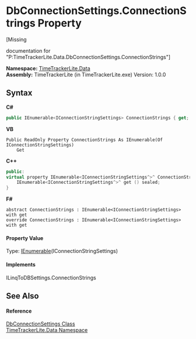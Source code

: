 # DbConnectionSettings.ConnectionStrings Property 
 

\[Missing <summary> documentation for "P:TimeTrackerLite.Data.DbConnectionSettings.ConnectionStrings"\]

**Namespace:**&nbsp;<a href="ab3f657c-6df0-d665-b9bf-c166a389ec06">TimeTrackerLite.Data</a><br />**Assembly:**&nbsp;TimeTrackerLite (in TimeTrackerLite.exe) Version: 1.0.0

## Syntax

**C#**<br />
``` C#
public IEnumerable<IConnectionStringSettings> ConnectionStrings { get; }
```

**VB**<br />
``` VB
Public ReadOnly Property ConnectionStrings As IEnumerable(Of IConnectionStringSettings)
	Get
```

**C++**<br />
``` C++
public:
virtual property IEnumerable<IConnectionStringSettings^>^ ConnectionStrings {
	IEnumerable<IConnectionStringSettings^>^ get () sealed;
}
```

**F#**<br />
``` F#
abstract ConnectionStrings : IEnumerable<IConnectionStringSettings> with get
override ConnectionStrings : IEnumerable<IConnectionStringSettings> with get
```


#### Property Value
Type: <a href="http://msdn2.microsoft.com/en-us/library/9eekhta0" target="_blank">IEnumerable</a>(IConnectionStringSettings)

#### Implements
ILinqToDBSettings.ConnectionStrings<br />

## See Also


#### Reference
<a href="937631b1-2b2d-69c8-66bf-e9d357456481">DbConnectionSettings Class</a><br /><a href="ab3f657c-6df0-d665-b9bf-c166a389ec06">TimeTrackerLite.Data Namespace</a><br />
